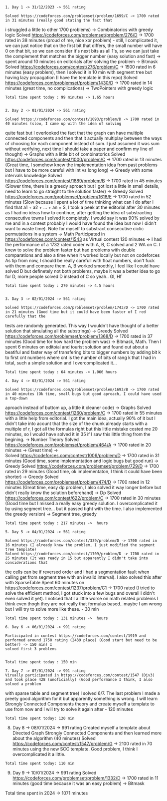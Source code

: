 
    1. Day 1 -> 31/12/2023 -> 561 rating

    Solved https://codeforces.com/problemset/problem/1699/C -> 1700 rated in 31 minutes (really good stating the fact that
i struggled a little to other 1700 problems) -> Combinatorics with greedy logic
    Solved https://codeforces.com/problemset/problem/276/D -> 1700 rated in 38 minutes (proud of me, nice xor problem) -
still, I complicated it, we can just notice that on the first bit that differs, the small number will have 0 on that bit, 
so we can consider it's next bits as all 1's, so we can just take the complement that matches the bigger number (easy solution and fast) -> spent around 10 minutes on editorials after solving the problem -> Bitmask
    Solved https://codeforces.com/contest/276/problem/C -> 1500 rated in 6 minutes (easy problem), then I solved it in 10 min
with segment tree but having lazy propagation (I have the template in this repo)
    Solved https://codeforces.com/problemset/problem/1430/D -> 1700 rated in 14 minutes (great time, no complications)
-> TwoPointers with greedy logic

    Total time spent today : 99 minutes -> 1.65 hours


    2. Day 2 -> 01/01/2024 -> 561 rating

    Solved https://codeforces.com/contest/1093/problem/D -> 1700 rated in 40 minutes (slow, I came up with the idea of solving
quite fast but I overlooked the fact that the graph can have multiple connected components and then that it actually 
multiplay between the ways of choosing for each component instead of sum. I just assumed it was sum without verifying, next
time I should take a paper and confirm my line of thought) -> Graphs with a little bit of combinatorics
    Solved https://codeforces.com/contest/1000/problem/C -> 1700 rated in 13 minutes (Great time, I somehow knew the implementation idea
from past problems but I have to be more careful with int vs long long) -> Greedy with some intervals knowledge
    Solved https://codeforces.com/contest/1889/problem/B -> 1700 rated in 45 minutes (Slower time, there is a greedy aproach but I got lost 
a little in small details, need to learn to go straight to the solution faster) -> Greedy
    Solved https://codeforces.com/problemset/problem/1618/E -> 1700 rated in 52 minutes (Slow because I spent a lot
of time thinking what can I do after I find that a1 + a2 + ... + an = S, I took a peek at the editorial after 30 minutes
as I had no ideas how to continue, after getting the idea of substracting consecutive towns I solved it completely. I would say it was 90% solved
by me and in a contest probably I would have found the idea but now I didn't want to waste time). Note for myself to substract consecutive ciclic 
permutations in a system -> Math
    Participated in https://codeforces.com/contest/1543 as Virtual contest  120 minutes -> I had the performance of a 1732 rated coder with A, B, C solved and 2 
WA on C. I knew to solve the problem faster but had problems with double comparations and also a time when it worked locally but not on codeforces
As tip from now, I should be really carefull with float numbers, don't fuck with them and compare them. A, B worked smoothly, I feel like I could 
have solved D but definetely not both problems, maybe it was a better idea to go for D, more people solved D instead of C so yeah.. Gl, Hf

    Total time spent today : 270 minutes -> 4.5 hours


    3. Day 3 -> 02/01/2024 -> 561 rating

    Solved https://codeforces.com/problemset/problem/1743/D -> 1700 rated in 21 minutes (Good time but it could have been faster of I red carefully that the 
tests are randomly generated. This way I wouldn't have thought of a better solution that simulating all the substrings) -> Greedy
    Solved https://codeforces.com/problemset/problem/1368/D -> 1700 rated in 37 minutes (Good time for how hard the problem was) -> Bitmask, Math. Then I 
spent 6 minutes on editoial and tourist solution and found out about a beatiful and faster way of transfering bits to bigger numbers by adding bit k to first
cnt numbers where cnt is the number of bits of rang k that I had in total, such a simple solution and I overcomplicated it...
    
    Total time spent today : 64 minutes -> 1.066 hours

    4. Day 4 -> 03/01/2024 -> 561 rating

    Solved https://codeforces.com/problemset/problem/1693/B -> 1700 rated in 40 minutes (Ok time, small bugs but good aproach, I could have used a top-down 
aproach instead of buttom up, a little it cleaner code) -> Graphs
    Solved https://codeforces.com/contest/1260/problem/C -> 1700 rated in 55 minutes with a little help from editorial. I got the main idea, actually 90% of it
but I didn't take into acount that the size of the chunk already starts with a multiple of r, I got all the formulas right but this little mistake costed me
20 minutes, so I would have solved it in 35 if I saw this little thing from the begining. -> Number Theory
    Solved https://codeforces.com/problemset/problem/464/A -> 1700 rated in 20 minutes -> (Great time) ->  
    Solved https://codeforces.com/contest/1006/problem/D -> 1700 rated in 31 minutes (Good time, some implementation and logic bugs but good run) -> Greedy
    Solved https://codeforces.com/problemset/problem/729/D -> 1700 rated in 29 minutes (Good time, ok implementaton, I think it could have been shorter) -> Greedy
    Solved https://codeforces.com/problemset/problem/474/D -> 1700 rated in 12 minutes (Great time, easy dp problem, I also solved it way longer before but 
didn't really know the solution beforehand) -> Dp
    Solved https://codeforces.com/contest/622/problem/C -> 1700 rated in 30 minutes (Good time but I missed a really easy greedy solution. I overcomplicated it
by using segment tree... but it passed tight with the time. I also implemented the greedy version) -> Segment tree, greedy

    Total time spent today : 217 minutes ->  hours

    5. Day 5 -> 04/01/2024 -> 561 rating

    Solved https://codeforces.com/contest/339/problem/D -> 1700 rated in 16 minutes (I already knew the problem, I just modified the segment tree template)
    Solved https://codeforces.com/contest/1709/problem/D -> 1700 rated in 25 minutes (It was ready in 15 but apparently I didn't take into considerations that
the cells can be if reversed order and I had a segmentation fault when calling get from segment tree with an invalid interval). I also solved this after with 
SparseTable
    Spent 60 minutes on https://codeforces.com/contest/1237/problem/C1 -> 1700 rated (I tried to solve the efficient method, I got stuck into a few bugs and
overall I didn't even solved it yet). I noticed that I a little worse on math related problems I think even thogh they are not really that formulas based..
maybe I am wrong but I will try to solve more like these. - 30 min


    Total time spent today : 131 minutes ->  hours

    6. Day 6 -> 06/01/2024 -> 991 rating

    Participated in contest https://codeforces.com/contest/1919 and performed around 1750 rating (2439 place) (Good start but need to be better) -> 150 min) I 
    solved first 3 problems


    Total time spent today : 150 min

    7. Day 7 -> 07/01/2024 -> 991 rating
    Virually participated in https://codeforces.com/contest/1547 (Div3) and took place 428 (unoficially) (Good performance I think, I also solved a problem
with sparse table and segment tree) I solved 6/7. The last problem I made a preety good algorithm for it but apparently something is wrong. I will learn
Strongly Connected Components theory and create myself a template to use from now and I will try to solve it again after - 120 minutes
    

    Total time spent today: 120 min

   8. Day 8 -> 08/01/2024 -> 991 rating
   Created myself a template about Directed Graph Strongly Connected Components and then learned more about the algorithm (40 minutes)
   Solved https://codeforces.com/contest/1547/problem/G -> 2100 rated in 70 minutes using the new SCC template. Good problem, I think I overcomplicated
it a little.

    Total time spent today: 110 min

   9. Day 9 -> 10/01/2024 -> 991 rating
   Solved https://codeforces.com/problemset/problem/1332/D -> 1700 rated in 11 minutes (good time because it was an easy problem) -> Bitmask


Total time spent in 2024 -> 1071 minutes

